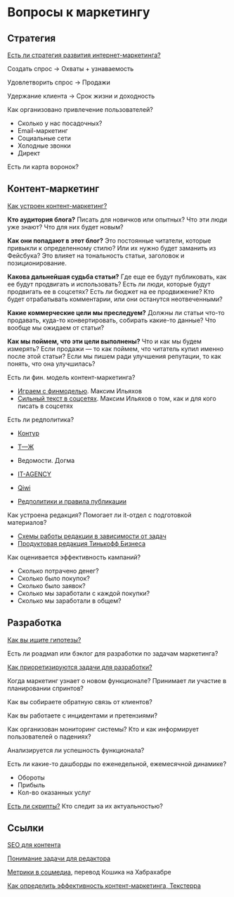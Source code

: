 # Вопросы к маркетингу

## Стратегия
[Есть ли стратегия развития интернет-маркетинга?](https://vsevolodustinov.ru/blog/all/kak-sdelat-strategiyu-razvitiya-internet-marketinga/)

Создать спрос → Охваты + узнаваемость

Удовлетворить спрос → Продажи

Удержание клиента → Срок жизни и доходность

Как организовано привлечение пользователей?
- Сколько у нас посадочных?
- Email-маркетинг
- Социальные сети
- Холодные звонки
- Директ

Есть ли карта воронок?

## Контент-маркетинг
[Как устроен контент-маркетинг?](https://www.it-agency.ru/academy/content-marketing-agency/)

**Кто аудитория блога?** Писать для новичков или опытных? Что эти люди уже знают? Что для них будет новым?

**Как они попадают в этот блог?** Это постоянные читатели, которые привыкли к определенному стилю? Или их нужно будет заманить из Фейсбука? Это влияет на тональность статьи, заголовок и позиционирование.

**Какова дальнейшая судьба статьи?** Где еще ее будут публиковать, как ее будут продвигать и использовать? Есть ли люди, которые будут продвигать ее в соцсетях? Есть ли бюджет на ее продвижение? Кто будет отрабатывать комментарии, или они останутся неотвеченными?

**Какие коммерческие цели мы преследуем?** Должны ли статьи что-то продавать, куда-то конвертировать, собирать какие-то данные? Что вообще мы ожидаем от статьи?

**Как мы поймем, что эти цели выполнены?** Что и как мы будем измерять? Если продажи — то как поймем, что читатель купил именно после этой статьи? Если мы пишем ради улучшения репутации, то как понять, что она улучшилась?

Есть ли фин. модель контент-маркетинга?
- [Играем с финмоделью](https://youtu.be/5egDLDG3pGY). Максим Ильяхов
- [Сильный текст в соцсетях](https://www.skillcup.ru/courses/ilyahov_smm). Максим Ильяхов о том, как и для кого писать в соцсетях

Есть ли редполитика?
- [Контур](https://guides.kontur.ru/principles/styleguide/)

- [Т—Ж](https://docs.google.com/document/d/14XdGIjVJLM_FsjHzyh5ca8PkffngykzXd2bLPHzA2ME/edit)

- Ведомости. Догма

- [IT-AGENCY](https://docs.google.com/document/d/1YZUXbCB8PyvJV1g0AbB1fIcx_w1ItqZxp3ENAZJ73rs/edit#heading=h.36gmrnux7hz0)

- [Qiwi](http://qiwiguide.ru)

- [Редполитики и правила публикации](http://rdpk.ru/)

Как устроена редакция? Помогает ли it-отдел с подготовкой материалов?
- [Схемы работы редакции в зависимости от задач](https://irinausichenko.ru/blog/all/scheme/)
- [Продуктовая редакция Тинькофф Бизнеса](https://irinausichenko.ru/blog/all/scheme/)

Как оценивается эффективность кампаний?
- Сколько потрачено денег?
- Сколько было покупок?
- Сколько было заявок?
- Сколько мы заработали с каждой покупки?
- Сколько мы заработали в общем? 
  
##  Разработка 
[Как вы ищите гипотезы?](../po/researches/README.md)
 
Есть ли роадмап или бэклог для разработки по задачам маркетинга?

[Как приоретизируются задачи для разработки?](../po/prioritization/README.md)

Когда маркетинг узнает о новом функционале? Принимает ли участие в планировании спринтов?

Как вы собираете обратную связь от клиентов?

Как вы работаете с инцидентами и претензиями?

Как организован мониторинг системы? Кто и как информирует пользователей о падениях?

Анализируется ли успешность функционала?

Есть ли какие-то дашборды по еженедельной, ежемесячной динамике?
- Обороты
- Прибыль
- Кол-во оказанных услуг

[Есть ли скрипты?](https://journal.tinkoff.ru/zvoni-prodavai/) Кто следит за их актуальностью?


## Ссылки
[SEO для контента](https://vc.ru/seo/270019-seo-dlya-kontenta-kak-pisat-stati-chelovecheskim-yazykom-i-popadat-v-top-poiskovoy-vydachi)

[Понимание задачи для редактора](https://us9.campaign-archive.com/?u=89138ced008e0282fe335b3a8&id=ecb83a6bb9&e=[UNIQID])

[Метрики в соцмедиа](https://habr.com/ru/company/icontext/blog/138566/?), перевод Кошика на Хабрахабре

[Как определить эффективность контент-маркетинга, Текстерра](https://texterra.ru/blog/kak-otsenivat-effektivnost-kontent-marketinga-metriki-i-sposoby-monitoringa.html?)